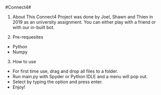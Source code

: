 #Connect4#
1. About
This Connect4 Project was done by Joel, Shawn and Thien in 2019 as an university assignment.
You can either play with a friend or with our in-built bot.

2. Pre-requesites
- Python
- Numpy

3. How to use
- For first time use, drag and drop all files to a folder.
- Run main.py with Spyder or Python IDLE and a menu will pop out.
- Select by typing the option and press enter.
- Enjoy!